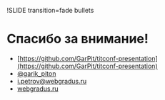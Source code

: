 !SLIDE transition=fade bullets

# Спасибо за внимание!

* [https://github.com/GarPit/titconf-presentation](https://github.com/GarPit/titconf-presentation)
* [@garik_piton](https://twitter.com/garik_piton)
* [i.petrov@webgradus.ru](mailto:i.petrov@webgradus.ru)
* [webgradus.ru](http://webgradus.ru)
